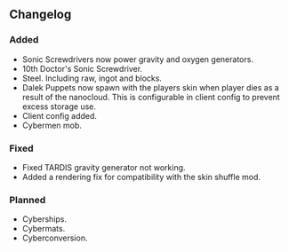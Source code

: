 ## Changelog

### Added
- Sonic Screwdrivers now power gravity and oxygen generators.
- 10th Doctor's Sonic Screwdriver.
- Steel. Including raw, ingot and blocks.
- Dalek Puppets now spawn with the players skin when player dies as a result of the nanocloud. This is configurable in client config to prevent excess storage use.
- Client config added.
- Cybermen mob.

### Fixed
- Fixed TARDIS gravity generator not working.
- Added a rendering fix for compatibility with the skin shuffle mod.

### Planned
- Cyberships.
- Cybermats.
- Cyberconversion.